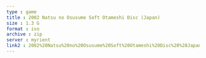 ```yaml
---
type : game
title : 2002 Natsu no Osusume Soft Otameshi Disc (Japan)
size : 1.3 G
format : iso
archive : zip
server : myrient
link2 : 2002%20Natsu%20no%20Osusume%20Soft%20Otameshi%20Disc%20%28Japan%29
---
```


